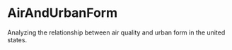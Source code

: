 # AirAndUrbanForm
Analyzing the relationship between air quality and urban form in the united states.
